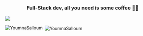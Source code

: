 <h3 align="center">Full-Stack dev, all you need is some coffee 🧑‍💻</h3> 
<img align="center" src="https://user-images.githubusercontent.com/22646749/229378542-2347aa87-0e1c-46b2-91db-7ab73097438d.jpg" />

<p><img align="left" src="https://github-readme-stats.vercel.app/api/top-langs?username=YoumnaSalloum&show_icons=true&locale=en&layout=compact" alt="YoumnaSalloum " /></p>

<p>&nbsp;<img align="center" src="https://github-readme-stats.vercel.app/api?username=YoumnaSalloum&show_icons=true&locale=en" alt="YoumnaSalloum" /></p>

